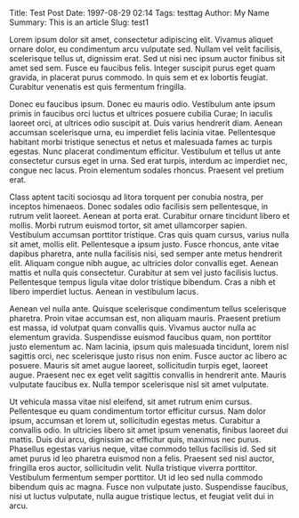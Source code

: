 Title: Test Post
Date: 1997-08-29 02:14
Tags: testtag
Author: My Name
Summary: This is an article
Slug: test1



Lorem ipsum dolor sit amet, consectetur adipiscing elit. Vivamus aliquet ornare dolor, eu condimentum arcu vulputate sed. Nullam vel velit facilisis, scelerisque tellus ut, dignissim erat. Sed ut nisi nec ipsum auctor finibus sit amet sed sem. Fusce eu faucibus felis. Integer suscipit purus eget quam gravida, in placerat purus commodo. In quis sem et ex lobortis feugiat. Curabitur venenatis est quis fermentum fringilla.

Donec eu faucibus ipsum. Donec eu mauris odio. Vestibulum ante ipsum primis in faucibus orci luctus et ultrices posuere cubilia Curae; In iaculis laoreet orci, at ultrices odio suscipit at. Duis varius hendrerit diam. Aenean accumsan scelerisque urna, eu imperdiet felis lacinia vitae. Pellentesque habitant morbi tristique senectus et netus et malesuada fames ac turpis egestas. Nunc placerat condimentum efficitur. Vestibulum et tellus ut ante consectetur cursus eget in urna. Sed erat turpis, interdum ac imperdiet nec, congue nec lacus. Proin elementum sodales rhoncus. Praesent vel pretium erat.

Class aptent taciti sociosqu ad litora torquent per conubia nostra, per inceptos himenaeos. Donec sodales odio facilisis sem pellentesque, in rutrum velit laoreet. Aenean at porta erat. Curabitur ornare tincidunt libero et mollis. Morbi rutrum euismod tortor, sit amet ullamcorper sapien. Vestibulum accumsan porttitor tristique. Cras quis quam cursus, varius nulla sit amet, mollis elit. Pellentesque a ipsum justo. Fusce rhoncus, ante vitae dapibus pharetra, ante nulla facilisis nisi, sed semper ante metus hendrerit elit. Aliquam congue nibh augue, ac ultricies dolor convallis eget. Aenean mattis et nulla quis consectetur. Curabitur at sem vel justo facilisis luctus. Pellentesque tempus ligula vitae dolor tristique bibendum. Cras a nibh et libero imperdiet luctus. Aenean in vestibulum lacus.

Aenean vel nulla ante. Quisque scelerisque condimentum tellus scelerisque pharetra. Proin vitae accumsan est, non aliquam mauris. Praesent pretium est massa, id volutpat quam convallis quis. Vivamus auctor nulla ac elementum gravida. Suspendisse euismod faucibus quam, non porttitor justo elementum ac. Nam lacinia, ipsum quis malesuada tincidunt, lorem nisl sagittis orci, nec scelerisque justo risus non enim. Fusce auctor ac libero ac posuere. Mauris sit amet augue laoreet, sollicitudin turpis eget, laoreet augue. Praesent nec ex eget velit sagittis convallis in hendrerit ante. Mauris vulputate faucibus ex. Nulla tempor scelerisque nisl sit amet vulputate.

Ut vehicula massa vitae nisl eleifend, sit amet rutrum enim cursus. Pellentesque eu quam condimentum tortor efficitur cursus. Nam dolor ipsum, accumsan et lorem ut, sollicitudin egestas metus. Curabitur a convallis odio. In ultricies libero sit amet ipsum venenatis, finibus laoreet dui mattis. Duis dui arcu, dignissim ac efficitur quis, maximus nec purus. Phasellus egestas varius neque, vitae commodo tellus facilisis id. Sed sit amet purus id leo pharetra euismod non a felis. Praesent sed nisl auctor, fringilla eros auctor, sollicitudin velit. Nulla tristique viverra porttitor. Vestibulum fermentum semper porttitor. Ut id leo sed nulla commodo bibendum quis ac magna. Fusce non vulputate justo. Suspendisse faucibus, nisi ut luctus vulputate, nulla augue tristique lectus, et feugiat velit dui in arcu. 
